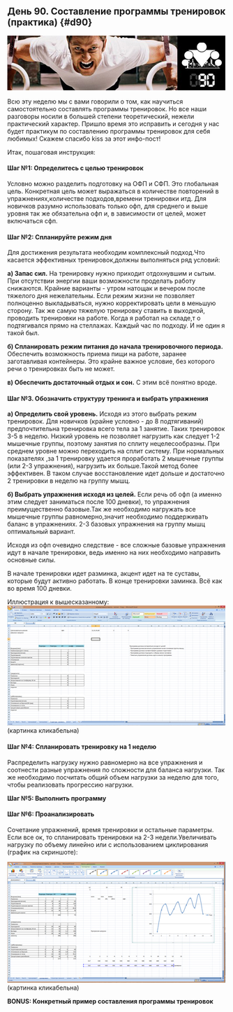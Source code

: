 ## День 90. Составление программы тренировок (практика) {#d90}

![](src/img/90.jpg)

Всю эту неделю мы с вами говорили о том, как научиться самостоятельно составлять программы тренировок. Но все наши разговоры носили в большей степени теоретический, нежели практический характер. Пришло время это исправить и сегодня у нас будет практикум по составлению программы тренировок для себя любимых! Скажем спасибо kiss за этот инфо-пост! 

Итак, пошаговая инструкция: 

#### Шаг №1: Определитесь с целью тренировок

Условно можно разделить подготовку на ОФП и СФП. Это глобальная цель. Конкретная цель может выражаться в количестве повторений в упражнениях,количестве подходов,времени тренировки итд. Для новичков разумно использовать только офп, для среднего и выше уровня так же обязательна офп и, в зависимости от целей, может включаться сфп. 

#### Шаг №2: Спланируйте режим дня

Для достижения результата необходим комплексный подход.Что касается эффективных тренировок,должны выполняться ряд условий: 

**а) Запас сил.** На тренировку нужно приходит отдохнувшим и сытым. При отсутствии энергии ваши возможности проделать работу снижаются. Крайние варианты - утром натощак и вечером после тяжелого дня нежелательны. Если режим жизни не позволяет полноценно выкладываться, нужно корректировать цели в меньшую сторону. Так же самую тяжелую тренировку ставить в выходной, проводить тренировки на работе. Когда я работал на складе,т о подтягивался прямо на стеллажах. Каждый час по подходу. И не один я такой был. 

**б) Спланировать режим питания до начала тренировочного периода.** Обеспечить возможность приема пищи на работе, заранее заготавливая контейнеры. Это крайне важное условие, без которого речи о тренировках быть не может. 

**в) Обеспечить достаточный отдых и сон.** С этим всё понятно вроде. 

#### Шаг №3. Обозначить структуру тренинга и выбрать упражнения

**а) Определить свой уровень.** Исходя из этого выбрать режим тренировок. Для новичков (крайне условно - до 8 подтягиваний) предпочтительна тренировка всего тела за 1 занятие. Таких тренировок 3-5 в неделю. Низкий уровень не позволяет нагрузить как следует 1-2 мышечные группы, поэтому занятия по сплиту нецелесообразны. При среднем уровне можно переходить на сплит систему. При нормальных показателях ,за 1 тренировку удается проработать 2 мышечные группы (или 2-3 упражнения), нагрузить их больше.Такой метод более эффективен. В таком случае восстановление идет дольше и достаточно 2 тренировки в неделю на группу мышц. 

**б) Выбрать упражнения исходя из целей.** Если речь об офп (а именно этим следует заниматься после 100 дневки), то упражнения преимущественно базовые.Так же необходимо нагружать все мышечные группы равномерно,значит необходимо поддерживать баланс в упражнениях. 2-3 базовых упражнения на группу мышц оптимальный вариант. 

Исходя из офп очевидно следствие - все сложные базовые упражнения идут в начале тренировки, ведь именно на них необходимо направить основные силы. 

В начале тренировки идет разминка, акцент идет на те суставы, которые будут активно работать. В конце тренировки заминка. Всё как во время 100 дневки. 

Иллюстрация к вышесказанному:
[![90-1.jpg](src/img/90-1.jpg)](http://i11.pixs.ru/storage/3/5/6/screenpng_3380266_16788356.png)
(картинка кликабельна)

#### Шаг №4: Спланировать тренировку на 1 неделю

Распределить нагрузку нужно равномерно на все упражнения и соотнести разные упражнения по сложности для баланса нагрузки. Так же необходимо посчитать общий объем нагрузки за неделю для того, чтобы реализовать прогрессию нагрузки. 

**Шаг №5: Выполнить программу** 

#### Шаг №6: Проанализировать

Сочетание упражнений, время тренировки и остальные параметры. Если все ок, то спланировать тренировки на 2-3 недели.Увеличивать нагрузку по объему линейно или с использованием циклирования (график на скриншоте): 

[![90-2.jpg](src/img/90-2.jpg)](http://i11.pixs.ru/storage/3/1/5/screen2png_4303137_16788315.png)
(картинка кликабельна)

**BONUS: Конкретный пример составления программы тренировок** 

